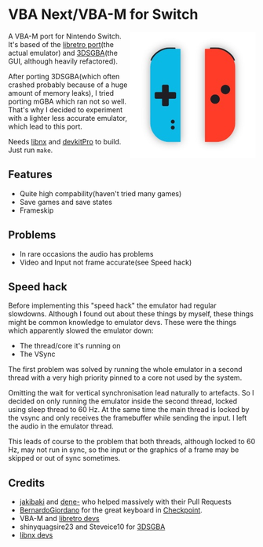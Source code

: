 # VBA Next/VBA-M for Switch

<img style="float: right;" src="icon.jpg">

A VBA-M port for Nintendo Switch. It's based of the [libretro port](https://github.com/libretro/vba-next)(the actual emulator) and
[3DSGBA](https://github.com/shinyquagsire23/3DSGBA)(the GUI, although heavily refactored).

After porting 3DSGBA(which often crashed probably because of a huge amount of memory leaks), I tried porting mGBA which ran not so well. That's why I decided to experiment with a lighter less accurate emulator, which lead to this port.

Needs [libnx](https://github.com/switchbrew/libnx) and [devkitPro](http://devkitpro.org/) to build. Just run `make`.

## Features

- Quite high compability(haven't tried many games)
- Save games and save states
- Frameskip

## Problems

- In rare occasions the audio has problems
- Video and Input not frame accurate(see Speed hack)

## Speed hack

Before implementing this "speed hack" the emulator had regular slowdowns. Although I found out about these things by myself, these things might be common knowledge to emulator devs. These were the things which apparently slowed the emulator down:
- The thread/core it's running on
- The VSync

The first problem was solved by running the whole emulator in a second thread with a very high priority pinned to a core not used by the system. 

Omitting the wait for vertical synchronisation lead naturally to artefacts. So I decided on only running the emulator inside the second thread, locked using sleep thread to 60 Hz. At the same time the main thread is locked by the vsync and only receives the framebuffer while sending the input. I left the audio in the emulator thread.

This leads of course to the problem that both threads, although locked to 60 Hz, may not run in sync, so the input or the graphics of a frame may be skipped or out of sync sometimes.

## Credits

- [jakibaki](https://github.com/jakibaki) and [dene-](https://github.com/dene-) who helped massively with their Pull Requests
- [BernardoGiordano](https://github.com/BernardoGiordano) for the great keyboard in [Checkpoint](https://github.com/BernardoGiordano/Checkpoint).
- VBA-M and [libretro devs](https://github.com/libretro/vba-next/graphs/contributors)
- shinyquagsire23 and Steveice10 for [3DSGBA](https://github.com/shinyquagsire23/3DSGBA)
- [libnx devs](https://github.com/switchbrew/libnx/graphs/contributors)